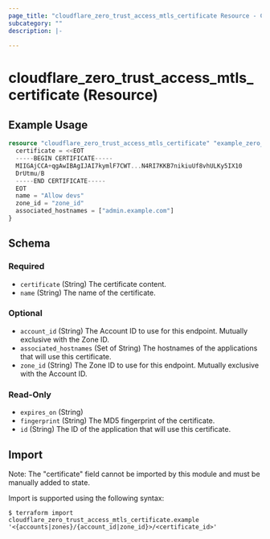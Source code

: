 ```yaml
---
page_title: "cloudflare_zero_trust_access_mtls_certificate Resource - Cloudflare"
subcategory: ""
description: |-
  
---
```


# cloudflare_zero_trust_access_mtls_certificate (Resource)



## Example Usage

```terraform
resource "cloudflare_zero_trust_access_mtls_certificate" "example_zero_trust_access_mtls_certificate" {
  certificate = <<EOT
  -----BEGIN CERTIFICATE-----
  MIIGAjCCA+qgAwIBAgIJAI7kymlF7CWT...N4RI7KKB7nikiuUf8vhULKy5IX10
  DrUtmu/B
  -----END CERTIFICATE-----
  EOT
  name = "Allow devs"
  zone_id = "zone_id"
  associated_hostnames = ["admin.example.com"]
}
```
<!-- schema generated by tfplugindocs -->
## Schema

### Required

- `certificate` (String) The certificate content.
- `name` (String) The name of the certificate.

### Optional

- `account_id` (String) The Account ID to use for this endpoint. Mutually exclusive with the Zone ID.
- `associated_hostnames` (Set of String) The hostnames of the applications that will use this certificate.
- `zone_id` (String) The Zone ID to use for this endpoint. Mutually exclusive with the Account ID.

### Read-Only

- `expires_on` (String)
- `fingerprint` (String) The MD5 fingerprint of the certificate.
- `id` (String) The ID of the application that will use this certificate.

## Import

Note: The "certificate" field cannot be imported by this module and must be manually added to state.

Import is supported using the following syntax:

```shell
$ terraform import cloudflare_zero_trust_access_mtls_certificate.example '<{accounts|zones}/{account_id|zone_id}>/<certificate_id>'
```

